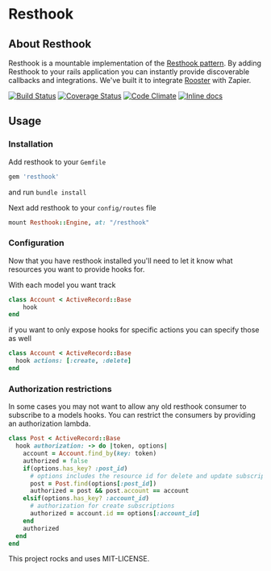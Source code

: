 # Resthook

## About Resthook

Resthook is a mountable implementation of the [Resthook pattern](www.resthook.org).
By adding Resthook to your rails application you can instantly provide discoverable callbacks and integrations. We've built it to integrate [Rooster](www.getrooster.com) with Zapier.

[![Build Status](https://travis-ci.org/yosemsweet/resthook.svg?branch=master)](https://travis-ci.org/yosemsweet/resthook)
[![Coverage Status](https://coveralls.io/repos/yosemsweet/resthook/badge.png)](https://coveralls.io/r/yosemsweet/resthook)
[![Code Climate](https://codeclimate.com/github/yosemsweet/resthook.png)](https://codeclimate.com/github/yosemsweet/resthook)
[![Inline docs](http://inch-pages.github.io/github/yosemsweet/resthook.png)](http://inch-pages.github.io/github/yosemsweet/resthook)


## Usage
### Installation
Add resthook to your `Gemfile`
```ruby
gem 'resthook'
```
and run `bundle install`

Next add resthook to your `config/routes` file
```ruby
mount Resthook::Engine, at: "/resthook"
```

### Configuration
Now that you have resthook installed you'll need to let it know what resources you want to provide hooks for.

With each model you want track
```ruby
class Account < ActiveRecord::Base
	hook
end
```
if you want to only expose hooks for specific actions you can specify those as well
```ruby
class Account < ActiveRecord::Base
  hook actions: [:create, :delete]
end
```

### Authorization restrictions
In some cases you may not want to allow any old resthook consumer to subscribe to a models hooks. You can restrict the consumers by providing an authorization lambda.
```ruby
class Post < ActiveRecord::Base
  hook authorization: -> do |token, options|
    account = Account.find_by(key: token)
    authorized = false
    if(options.has_key? :post_id)
      # options includes the resource id for delete and update subscriptions
      post = Post.find(options[:post_id])
      authorized = post && post.account == account
    elsif(options.has_key? :account_id)
      # authorization for create subscriptions
      authorized = account.id == options[:account_id]
    end
    authorized
  end
end
```






This project rocks and uses MIT-LICENSE.

